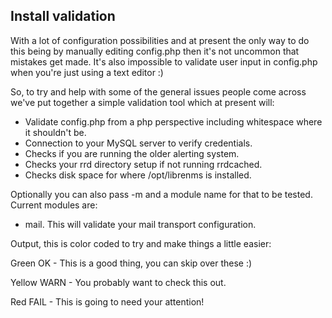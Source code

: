 Install validation
------------------

With a lot of configuration possibilities and at present the only way to do this being by manually editing config.php then it's not 
uncommon that mistakes get made. It's also impossible to validate user input in config.php when you're just using a text editor :)

So, to try and help with some of the general issues people come across we've put together a simple validation tool which at present will: 

 - Validate config.php from a php perspective including whitespace where it shouldn't be.
 - Connection to your MySQL server to verify credentials.
 - Checks if you are running the older alerting system.
 - Checks your rrd directory setup if not running rrdcached.
 - Checks disk space for where /opt/librenms is installed.

Optionally you can also pass -m and a module name for that to be tested. Current modules are:

 - mail. This will validate your mail transport configuration.

Output, this is color coded to try and make things a little easier:

Green OK - This is a good thing, you can skip over these :)

Yellow WARN - You probably want to check this out.

Red FAIL - This is going to need your attention!
